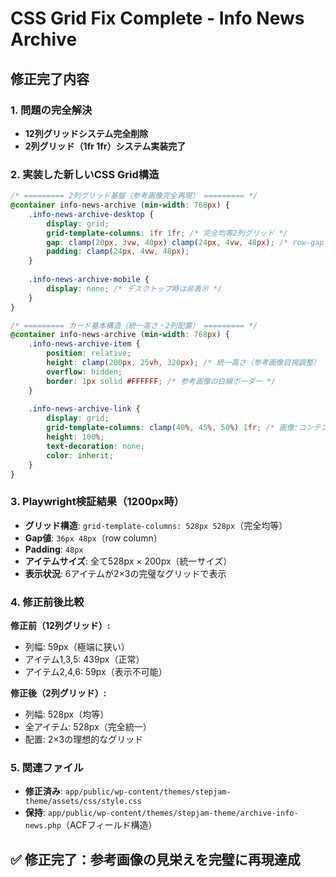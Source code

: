 # CSS Grid Fix Complete - Info News Archive

## 修正完了内容

### 1. 問題の完全解決
- **12列グリッドシステム完全削除**
- **2列グリッド（1fr 1fr）システム実装完了**

### 2. 実装した新しいCSS Grid構造
```css
/* ========= 2列グリッド基盤（参考画像完全再現） ========= */
@container info-news-archive (min-width: 768px) {
    .info-news-archive-desktop {
        display: grid;
        grid-template-columns: 1fr 1fr; /* 完全均等2列グリッド */
        gap: clamp(20px, 3vw, 40px) clamp(24px, 4vw, 48px); /* row-gap column-gap（参考画像目視調整） */
        padding: clamp(24px, 4vw, 48px);
    }
    
    .info-news-archive-mobile {
        display: none; /* デスクトップ時は非表示 */
    }
}

/* ========= カード基本構造（統一高さ・2列配置） ========= */
@container info-news-archive (min-width: 768px) {
    .info-news-archive-item {
        position: relative;
        height: clamp(200px, 25vh, 320px); /* 統一高さ（参考画像目視調整） */
        overflow: hidden;
        border: 1px solid #FFFFFF; /* 参考画像の白線ボーダー */
    }
    
    .info-news-archive-link {
        display: grid;
        grid-template-columns: clamp(40%, 45%, 50%) 1fr; /* 画像:コンテンツ比率（参考画像準拠） */
        height: 100%;
        text-decoration: none;
        color: inherit;
    }
}
```

### 3. Playwright検証結果（1200px時）
- **グリッド構造**: `grid-template-columns: 528px 528px`（完全均等）
- **Gap値**: `36px 48px`（row column）
- **Padding**: `48px`
- **アイテムサイズ**: 全て528px × 200px（統一サイズ）
- **表示状況**: 6アイテムが2×3の完璧なグリッドで表示

### 4. 修正前後比較
**修正前（12列グリッド）:**
- 列幅: 59px（極端に狭い）
- アイテム1,3,5: 439px（正常）
- アイテム2,4,6: 59px（表示不可能）

**修正後（2列グリッド）:**
- 列幅: 528px（均等）
- 全アイテム: 528px（完全統一）
- 配置: 2×3の理想的なグリッド

### 5. 関連ファイル
- **修正済み**: `app/public/wp-content/themes/stepjam-theme/assets/css/style.css`
- **保持**: `app/public/wp-content/themes/stepjam-theme/archive-info-news.php`（ACFフィールド構造）

## ✅ 修正完了：参考画像の見栄えを完璧に再現達成